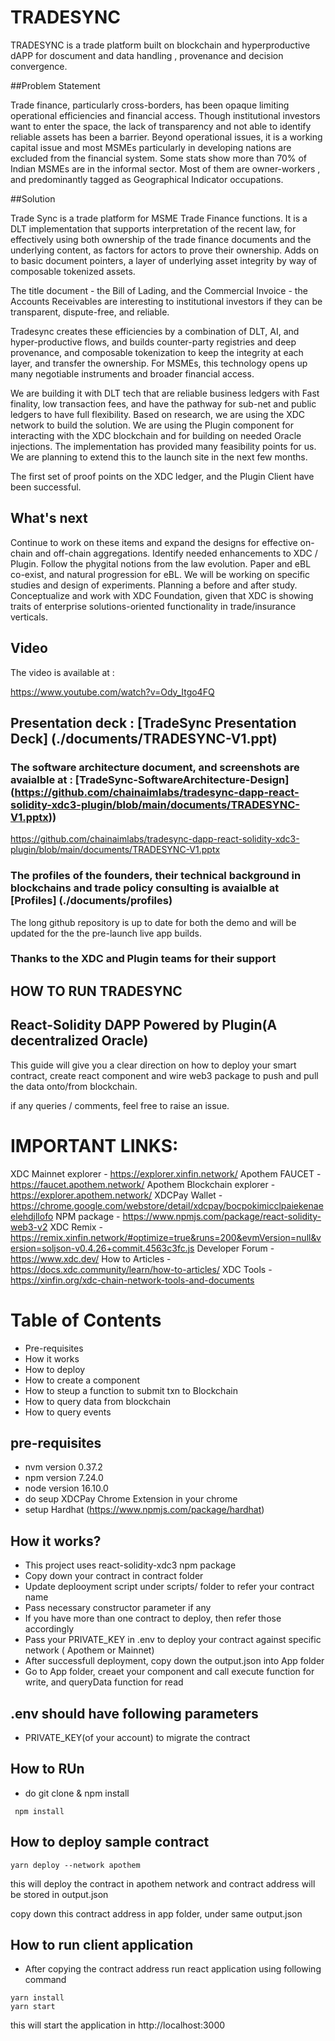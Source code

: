 # TRADESYNC


TRADESYNC is a trade platform built on blockchain and hyperproductive dAPP for doscument and data handling , provenance and decision convergence.

##Problem Statement

Trade finance, particularly cross-borders, has been opaque limiting operational efficiencies and financial access. Though institutional investors want to enter the space, the lack of transparency and not able to identify reliable assets has been a barrier. Beyond operational issues, it is a working capital issue and most MSMEs particularly in developing nations are excluded from the financial system. Some stats show more than 70% of Indian MSMEs are in the informal sector. Most of them are owner-workers , and predominantly tagged as Geographical Indicator occupations.

##Solution 

Trade Sync is a trade platform for MSME Trade Finance functions. It is a DLT implementation that supports interpretation of the recent law, for effectively using both ownership of the trade finance documents and the underlying content, as factors for actors to prove their ownership. Adds on to basic document pointers, a layer of underlying asset integrity by way of composable tokenized assets.

The title document - the Bill of Lading, and the Commercial Invoice - the Accounts Receivables are interesting to institutional investors if they can be transparent, dispute-free, and reliable.

Tradesync creates these efficiencies by a combination of DLT, AI, and hyper-productive flows, and builds counter-party registries and deep provenance, and composable tokenization to keep the integrity at each layer, and transfer the ownership. For MSMEs, this technology opens up many negotiable instruments and broader financial access.

We are building it with DLT tech that are reliable business ledgers with Fast finality, low transaction fees, and have the pathway for sub-net and public ledgers to have full flexibility. Based on research, we are using the XDC network to build the solution. We are using the Plugin component for interacting with the XDC blockchain and for building on needed Oracle injections. The implementation has provided many feasibility points for us. We are planning to extend this to the launch site in the next few months.

The first set of proof points on the XDC ledger, and the Plugin Client have been successful.

## What's next

Continue to work on these items and expand the designs for effective on-chain and off-chain aggregations. Identify needed enhancements to XDC / Plugin.
Follow the phygital notions from the law evolution. Paper and eBL co-exist, and natural progression for eBL.
We will be working on specific studies and design of experiments. Planning a before and after study. 
Conceptualize and work with XDC Foundation, given that XDC is showing traits of enterprise solutions-oriented functionality in trade/insurance verticals.

## Video

The video is available at :  

https://www.youtube.com/watch?v=Ody_Itgo4FQ

## Presentation deck : [TradeSync Presentation Deck] (./documents/TRADESYNC-V1.ppt)

### The software architecture document, and screenshots are avaialble at : [TradeSync-SoftwareArchitecture-Design] (https://github.com/chainaimlabs/tradesync-dapp-react-solidity-xdc3-plugin/blob/main/documents/TRADESYNC-V1.pptx))

https://github.com/chainaimlabs/tradesync-dapp-react-solidity-xdc3-plugin/blob/main/documents/TRADESYNC-V1.pptx

### The profiles of the founders, their technical background in blockchains and trade policy consulting is avaialble at  [Profiles] (./documents/profiles)

The long github repository is up to date for both the demo and will be updated for the the pre-launch live app builds.


### Thanks to the XDC and Plugin teams for their support

## HOW TO RUN TRADESYNC

##  React-Solidity DAPP   Powered by Plugin(A decentralized Oracle)

This guide will give you a clear direction on how to deploy your smart contract, create react component and wire web3 package to push and pull the data onto/from blockchain.

if any queries / comments, feel free to raise an issue.

# IMPORTANT LINKS:
XDC Mainnet explorer - https://explorer.xinfin.network/
Apothem FAUCET - https://faucet.apothem.network/
Apothem Blockchain explorer - https://explorer.apothem.network/
XDCPay Wallet - https://chrome.google.com/webstore/detail/xdcpay/bocpokimicclpaiekenaeelehdjllofo
NPM package - https://www.npmjs.com/package/react-solidity-web3-v2
XDC Remix - https://remix.xinfin.network/#optimize=true&runs=200&evmVersion=null&version=soljson-v0.4.26+commit.4563c3fc.js
Developer Forum -https://www.xdc.dev/
How to Articles - https://docs.xdc.community/learn/how-to-articles/
XDC Tools - https://xinfin.org/xdc-chain-network-tools-and-documents

# Table of Contents
- Pre-requisites
- How it works
- How to deploy
- How to create a component
- How to steup a function to submit txn to Blockchain
- How to query data from blockchain
- How to query events

## pre-requisites
- nvm version 0.37.2
- npm version 7.24.0
- node version 16.10.0
- do seup XDCPay Chrome Extension in your chrome 
- setup Hardhat (https://www.npmjs.com/package/hardhat)

## How it works?
- This project uses react-solidity-xdc3 npm package
- Copy down your contract in contract folder
- Update deplooyment script under scripts/ folder to refer your contract name
- Pass necessary constructor parameter if any
- If you have more than one contract to deploy, then refer those accordingly
- Pass your PRIVATE_KEY in .env to deploy your contract against specific network ( Apothem or Mainnet)
- After successfull deployment, copy down the output.json into App folder
- Go to App folder, creaet your component and call execute function for write, and queryData function for read

## .env should have following parameters
- PRIVATE_KEY(of your account) to migrate the contract

## How to RUn
- do git clone & npm install

```
 npm install
```
## How to deploy sample contract
```
yarn deploy --network apothem
```
this will deploy the contract in apothem network and contract address will be stored in output.json

copy down this contract address in app folder, under same output.json

## How to run client application
- After copying the contract address run react application using following command
```
yarn install
yarn start
```
this will start the application in http://localhost:3000 
